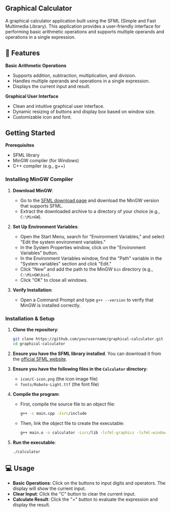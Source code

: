 ## Graphical Calculator

A graphical calculator application built using the SFML (Simple and Fast Multimedia Library). This application provides a user-friendly interface for performing basic arithmetic operations and supports multiple operands and operations in a single expression.

## 🚀 Features

**Basic Arithmetic Operations**
- Supports addition, subtraction, multiplication, and division.
- Handles multiple operands and operations in a single expression.
- Displays the current input and result.

**Graphical User Interface**
- Clean and intuitive graphical user interface.
- Dynamic resizing of buttons and display box based on window size.
- Customizable icon and font.

## Getting Started

**Prerequisites**
- SFML library
- MinGW compiler (for Windows)
- C++ compiler (e.g., g++)

### Installing MinGW Compiler

1. **Download MinGW**:
   - Go to the [SFML download page](https://www.sfml-dev.org/download/sfml/2.6.1/) and download the MinGW version that supports SFML.
   - Extract the downloaded archive to a directory of your choice (e.g., `C:\MinGW`).

2. **Set Up Environment Variables**:
   - Open the Start Menu, search for "Environment Variables," and select "Edit the system environment variables."
   - In the System Properties window, click on the "Environment Variables" button.
   - In the Environment Variables window, find the "Path" variable in the "System variables" section and click "Edit."
   - Click "New" and add the path to the MinGW `bin` directory (e.g., `C:\MinGW\bin`).
   - Click "OK" to close all windows.

3. **Verify Installation**:
   - Open a Command Prompt and type `g++ --version` to verify that MinGW is installed correctly.

### Installation & Setup

1. **Clone the repository**:
   ```sh
   git clone https://github.com/yourusername/graphical-calculator.git
   cd graphical-calculator
   ```

2. **Ensure you have the SFML library installed**. You can download it from the [official SFML website](https://www.sfml-dev.org/download.php).

3. **Ensure you have the following files in the `Calculator` directory**:
   - `icon/C-icon.png` (the icon image file)
   - `fonts/Roboto-Light.ttf` (the font file)

4. **Compile the program**:
   - First, compile the source file to an object file:
     ```sh
     g++ -c main.cpp -Isrc/include
     ```
   - Then, link the object file to create the executable:
     ```sh
     g++ main.o -o calculator -Lsrc/lib -lsfml-graphics -lsfml-window -lsfml-system
     ```

5. **Run the executable**:
   ```sh
   ./calculator
   ```

## 💻 Usage

- **Basic Operations**: Click on the buttons to input digits and operators. The display will show the current input.
- **Clear Input**: Click the "C" button to clear the current input.
- **Calculate Result**: Click the "=" button to evaluate the expression and display the result.

